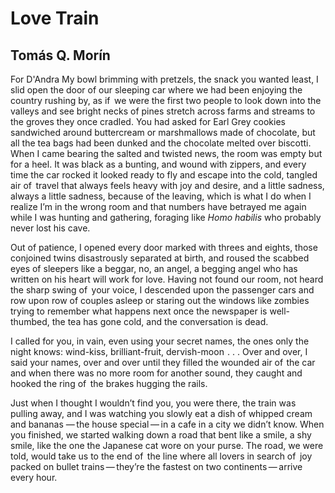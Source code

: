 # Love Train
## Tomás Q. Morín
For D'Andra
My bowl brimming with pretzels,
the snack you wanted least,
I slid open the door of our sleeping car
where we had been enjoying the country rushing by,
as if   we were the first two people
to look down into the valleys and see
bright necks of pines stretch across farms
and streams to the groves they once cradled.
You had asked for Earl Grey cookies
sandwiched around buttercream or marshmallows
made of chocolate, but all the tea bags had been dunked
and the chocolate melted over biscotti.
When I came bearing the salted and twisted news,
the room was empty but for a heel. It was black
as a bunting, and wound with zippers,
and every time the car rocked
it looked ready to fly and escape
into the cold, tangled air
of   travel that always feels heavy
with joy and desire, and a little sadness,
always a little sadness,
because of the leaving, which is what I do
when I realize I’m in the wrong room
and that numbers have betrayed me again
while I was hunting and gathering,
foraging like _Homo habilis_
who probably never lost his cave.

Out of patience, I opened every door
marked with threes and eights, those conjoined twins
disastrously separated at birth,
and roused the scabbed eyes of sleepers
like a beggar, no, an angel,
a begging angel who has written on his heart
will work for love.
Having not found our room, not heard
the sharp swing of   your voice,
I descended upon the passenger cars
and row upon row of couples asleep
or staring out the windows like zombies
trying to remember what happens next
once the newspaper is well-thumbed,
the tea has gone cold, and the conversation is dead.

I called for you, in vain, even using your secret names,
the ones only the night knows:
wind-kiss, brilliant-fruit, dervish-moon    . . .
Over and over, I said your names,
over and over until they filled
the wounded air of  the car
and when there was no more room
for another sound, they caught and hooked
the ring of   the brakes hugging the rails.

Just when I thought I wouldn’t find you,
you were there, the train was pulling away,
and I was watching you slowly eat
a dish of whipped cream and bananas
— the house special — in a cafe
in a city we didn’t know.
When you finished, we started walking
down a road that bent like a smile,
a shy smile, like the one the Japanese cat wore
on your purse. The road, we were told,
would take us to the end of   the line
where all lovers in search of   joy
packed on bullet trains — they’re the fastest
on two continents — arrive every hour.